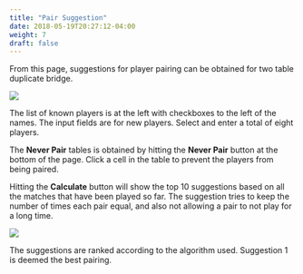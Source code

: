```yaml
---
title: "Pair Suggestion"
date: 2018-05-19T20:27:12-04:00
weight: 7
draft: false
---
```



From this page, suggestions for player pairing can be obtained for two table duplicate bridge.

<div class="withBorder">

<img src="../images/gen/Duplicate/PairingsEnter.png" />

</div>

The list of known players is at the left with checkboxes to the left of the names.  The input fields are for new players.  Select and enter a total of eight players.

The **Never Pair** tables is obtained by hitting the **Never Pair** button at the bottom of the page.  Click a cell in the table to prevent the players from being paired.

Hitting the **Calculate** button will show the top 10 suggestions based on all the matches that have been played so far.  The suggestion tries to keep the number of times each pair equal, and also not allowing a pair to not play for a long time.

<div class="withBorder">

<img src="../images/gen/Duplicate/Pairings.png" />

</div>

The suggestions are ranked according to the algorithm used.  Suggestion 1 is deemed the best pairing.
